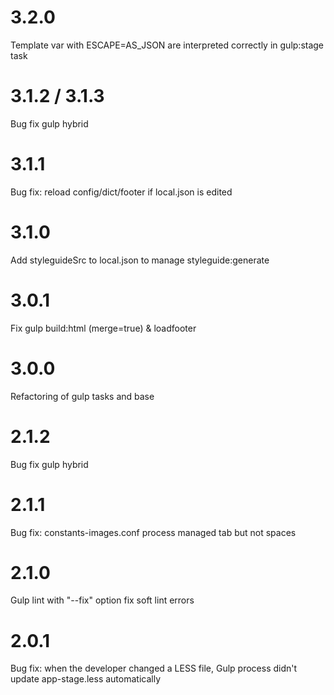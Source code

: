 # 3.2.0
Template var with ESCAPE=AS_JSON are interpreted correctly in gulp:stage task

# 3.1.2 / 3.1.3
Bug fix gulp hybrid

# 3.1.1
Bug fix: reload config/dict/footer if local.json is edited

# 3.1.0
Add styleguideSrc to local.json to manage styleguide:generate

# 3.0.1
Fix gulp build:html (merge=true) & loadfooter

# 3.0.0
Refactoring of gulp tasks and base

# 2.1.2
Bug fix gulp hybrid

# 2.1.1
Bug fix: constants-images.conf process managed tab but not spaces

# 2.1.0
Gulp lint with "--fix" option fix soft lint errors

# 2.0.1
Bug fix: when the developer changed a LESS file, Gulp process didn't update app-stage.less automatically